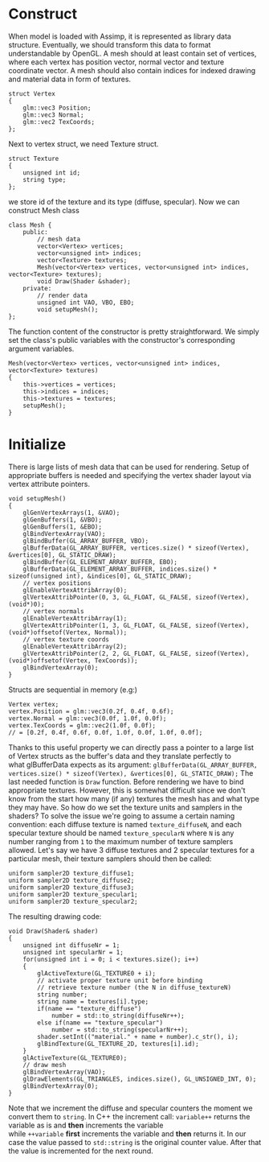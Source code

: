 # Construct
When model is loaded with Assimp, it is represented as library data structure. Eventually, we should transform this data to format understandable by OpenGL.
A mesh should at least contain set of vertices, where each vertex has position vector, normal vector and texture coordinate vector. A mesh should also contain indices for indexed drawing and material data in form of textures.
```
struct Vertex 
{ 
	glm::vec3 Position; 
	glm::vec3 Normal; 
	glm::vec2 TexCoords; 
};
```
Next to vertex struct, we need Texture struct.
```
struct Texture 
{ 
	unsigned int id; 
	string type; 
};
```
we store id of the texture and its type (diffuse, specular).
Now we can construct Mesh class
```
class Mesh {
	public:
		// mesh data 
		vector<Vertex> vertices;
		vector<unsigned int> indices; 
		vector<Texture> textures; 
		Mesh(vector<Vertex> vertices, vector<unsigned int> indices, vector<Texture> textures); 
		void Draw(Shader &shader); 
	private: 
		// render data 
		unsigned int VAO, VBO, EBO; 
		void setupMesh();
};
```
The function content of the constructor is pretty straightforward. We simply set the class's public variables with the constructor's corresponding argument variables.
```
Mesh(vector<Vertex> vertices, vector<unsigned int> indices, vector<Texture> textures) 
{ 
	this->vertices = vertices; 
	this->indices = indices; 
	this->textures = textures; 
	setupMesh(); 
}
```
# Initialize
There is large lists of mesh data that can be used for rendering.
Setup of appropriate buffers is needed and specifying the vertex shader layout via vertex attribute pointers.
```
void setupMesh() 
{ 
	glGenVertexArrays(1, &VAO);
	glGenBuffers(1, &VBO); 
	glGenBuffers(1, &EBO); 
	glBindVertexArray(VAO); 
	glBindBuffer(GL_ARRAY_BUFFER, VBO); 
	glBufferData(GL_ARRAY_BUFFER, vertices.size() * sizeof(Vertex), &vertices[0], GL_STATIC_DRAW); 
	glBindBuffer(GL_ELEMENT_ARRAY_BUFFER, EBO);
	glBufferData(GL_ELEMENT_ARRAY_BUFFER, indices.size() * sizeof(unsigned int), &indices[0], GL_STATIC_DRAW); 
	// vertex positions
	glEnableVertexAttribArray(0); 
	glVertexAttribPointer(0, 3, GL_FLOAT, GL_FALSE, sizeof(Vertex), (void*)0); 
	// vertex normals 
	glEnableVertexAttribArray(1); 
	glVertexAttribPointer(1, 3, GL_FLOAT, GL_FALSE, sizeof(Vertex), (void*)offsetof(Vertex, Normal)); 
	// vertex texture coords 
	glEnableVertexAttribArray(2); 
	glVertexAttribPointer(2, 2, GL_FLOAT, GL_FALSE, sizeof(Vertex), (void*)offsetof(Vertex, TexCoords)); 
	glBindVertexArray(0); 
}
```
Structs are sequential in memory (e.g:)
```
Vertex vertex; 
vertex.Position = glm::vec3(0.2f, 0.4f, 0.6f); 
vertex.Normal = glm::vec3(0.0f, 1.0f, 0.0f); 
vertex.TexCoords = glm::vec2(1.0f, 0.0f); 
// = [0.2f, 0.4f, 0.6f, 0.0f, 1.0f, 0.0f, 1.0f, 0.0f];
```
Thanks to this useful property we can directly pass a pointer to a large list of Vertex structs as the buffer's data and they translate perfectly to what glBufferData expects as its argument:
`glBufferData(GL_ARRAY_BUFFER, vertices.size() * sizeof(Vertex), &vertices[0], GL_STATIC_DRAW);`
The last needed function is `Draw` function. Before rendering we have to bind appropriate textures.
However, this is somewhat difficult since we don't know from the start how many (if any) textures the mesh has and what type they may have. So how do we set the texture units and samplers in the shaders?
To solve the issue we're going to assume a certain naming convention: each diffuse texture is named `texture_diffuseN`, and each specular texture should be named `texture_specularN` where `N` is any number ranging from `1` to the maximum number of texture samplers allowed. Let's say we have 3 diffuse textures and 2 specular textures for a particular mesh, their texture samplers should then be called:
```
uniform sampler2D texture_diffuse1; 
uniform sampler2D texture_diffuse2; 
uniform sampler2D texture_diffuse3; 
uniform sampler2D texture_specular1; 
uniform sampler2D texture_specular2;
```
The resulting drawing code:
```
void Draw(Shader& shader)
{
	unsigned int diffuseNr = 1; 
	unsigned int specularNr = 1; 
	for(unsigned int i = 0; i < textures.size(); i++) 
	{ 
		glActiveTexture(GL_TEXTURE0 + i); 
		// activate proper texture unit before binding 
		// retrieve texture number (the N in diffuse_textureN) 
		string number; 
		string name = textures[i].type; 
		if(name == "texture_diffuse") 
			number = std::to_string(diffuseNr++); 
		else if(name == "texture_specular") 
			number = std::to_string(specularNr++);
		shader.setInt(("material." + name + number).c_str(), i);
		glBindTexture(GL_TEXTURE_2D, textures[i].id); 
	} 
	glActiveTexture(GL_TEXTURE0); 
	// draw mesh 
	glBindVertexArray(VAO); 
	glDrawElements(GL_TRIANGLES, indices.size(), GL_UNSIGNED_INT, 0);
	glBindVertexArray(0);
}
```
Note that we increment the diffuse and specular counters the moment we convert them to `string`. In C++ the increment call: `variable++` returns the variable as is and **then** increments the variable while `++variable` **first** increments the variable and **then** returns it. In our case the value passed to `std::string` is the original counter value. After that the value is incremented for the next round.